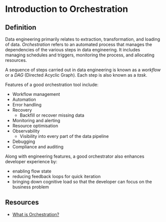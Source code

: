 # Introduction to Orchestration

## Definition

Data engineering primarily relates to extraction, transformation, and loading of data. *Orchestration* refers to an automated process that manages the dependencies of the various steps in data engineering. It includes managing schedules and triggers, monitoring the process, and allocating resources.

A sequence of steps carried out in data engineering is known as a *workflow* or a *DAG* (Directed Acyclic Graph). Each step is also known as a *task*.

Features of a good orchestration tool include:

- Workflow management
- Automation
- Error handling
- Recovery
    - Backfill or recover missing data
- Monitoring and alerting
- Resource optimisation
- Observability
    - Visibility into every part of the data pipeline
- Debugging
- Compliance and auditing

Along with engineering features, a good orchestrator also enhances developer experience by:

- enabling flow state
- reducing feedback loops for quick iteration
- bringing down cognitive load so that the developer can focus on the business problem

## Resources

- [What is Orchestration?](https://www.youtube.com/watch?v=Li8-MWHhTbo&list=PL3MmuxUbc_hJed7dXYoJw8DoCuVHhGEQb)